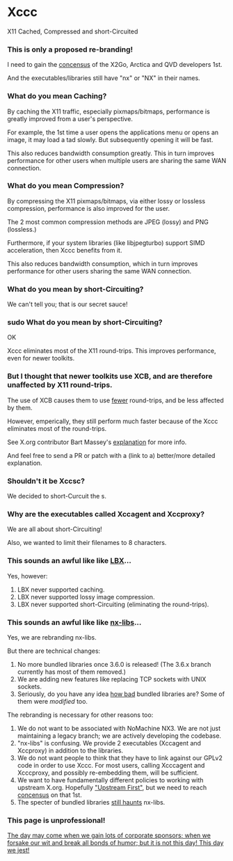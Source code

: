 # Xccc
X11 Cached, Compressed and short-Circuited

### This is only a proposed re-branding!

I need to gain the [concensus](http://www.theopensourceway.org/book/The_Open_Source_Way-Stuff_everyone_knows_and_forgets_anyway-Seek_consensus_-_use_voting_as_a_last_resort.html) of the X2Go, Arctica and QVD developers 1st.

And the executables/libraries still have "nx" or "NX" in their names.

### What do you mean Caching?

By caching the X11 traffic, especially pixmaps/bitmaps, performance is greatly improved from a user's perspective.

For example, the 1st time a user opens the applications menu or opens an image, it may load a tad slowly. But subsequently opening it will be fast.

This also reduces bandwidth consumption greatly. This in turn improves performance for other users when multiple users are sharing the same WAN connection.

### What do you mean Compression?

By compressing the X11 pixmaps/bitmaps, via either lossy or lossless compression, performance is also improved for the user.

The 2 most common compression methods are JPEG (lossy) and PNG (lossless.)

Furthermore, if your system libraries (like libjpegturbo) support SIMD acceleration, then Xccc benefits from it.

This also reduces bandwidth consumption, which in turn improves performance for other users sharing the same WAN connection.

### What do you mean by short-Circuiting?
We can't tell you; that is our secret sauce!

### sudo What do you mean by short-Circuiting?
OK

Xccc eliminates most of the X11 round-trips. This improves performance, even for newer toolkits.

### But I thought that newer toolkits use XCB, and are therefore unaffected by X11 round-trips.

The use of XCB causes them to use [fewer](https://www.youtube.com/watch?v=G0zNWswcqMg) round-trips, and be less affected by them.

However, emperically, they still perform much faster because of the Xccc eliminates most of the round-trips.

See X.org contributor Bart Massey's [explanation](https://lwn.net/Articles/343506/) for more info.

And feel free to send a PR or patch with a (link to a) better/more detailed explanation.

### Shouldn't it be Xccsc?
We decided to short-Curcuit the s.

### Why are the executables called Xccagent and Xccproxy?
We are all about short-Circuiting!

Also, we wanted to limit their filenames to 8 characters.

### This sounds an awful like like [LBX](http://keithp.com/~keithp/talks/lbxpost/)...
Yes, however:

1. LBX never supported caching.
2. LBX never supported lossy image compression.
3. LBX never supported short-Circuiting (eliminating the round-trips).

###  This sounds an awful like like [nx-libs](https://github.com/ArcticaProject/nx-libs)...

Yes, we are rebranding nx-libs.

But there are technical changes:

1. No more bundled libraries once 3.6.0 is released! (The 3.6.x branch currently has most of them removed.)
2. We are adding new features like replacing TCP sockets with UNIX sockets.
3. Seriously, do you have any idea [how bad](http://www.theopensourceway.org/book/The_Open_Source_Way-How_to_tell_if_a_FLOSS_project_is_doomed_to_FAIL.html) bundled libraries are? Some of them were *modified* too.

The rebranding is necessary for other reasons too:

1. We do not want to be associated with NoMachine NX3. We are not just maintaining a legacy branch; we are actively developing the codebase.
2. "nx-libs" is confusing. We provide 2 executables (Xccagent and Xccproxy) in addition to the libraries.
3. We do not want people to think that they have to link against our GPLv2 code in order to use Xccc. For most users, calling Xcccagent and Xcccproxy, and possibly re-embedding them, will be sufficient.
4. We want to have fundamentally different policies to working with upstream X.org. Hopefully ["Upstream First"](http://community.redhat.com/blog/2015/03/upstream-first-turning-openstack-into-an-nfv-platform/), but we need to reach [concensus](http://www.theopensourceway.org/book/The_Open_Source_Way-Stuff_everyone_knows_and_forgets_anyway-Seek_consensus_-_use_voting_as_a_last_resort.html) on that 1st.
5. The specter of bundled libraries [still haunts](https://bugs.debian.org/cgi-bin/bugreport.cgi?bug=655699) nx-libs.


###  This page is unprofessional!

[The day may come when we gain lots of corporate sponsors; when we forsake our wit and break all bonds of humor; but it is not this day! This day we jest!](https://youtu.be/EXGUNvIFTQw?t=24)
